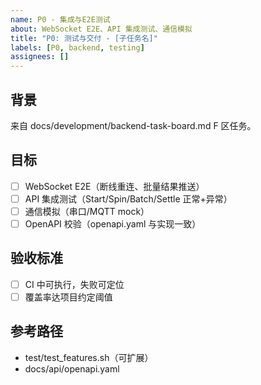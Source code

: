 ```yaml
---
name: P0 - 集成与E2E测试
about: WebSocket E2E、API 集成测试、通信模拟
title: "P0: 测试与交付 - [子任务名]"
labels: [P0, backend, testing]
assignees: []
---
```


## 背景
来自 docs/development/backend-task-board.md F 区任务。

## 目标
- [ ] WebSocket E2E（断线重连、批量结果推送）
- [ ] API 集成测试（Start/Spin/Batch/Settle 正常+异常）
- [ ] 通信模拟（串口/MQTT mock）
- [ ] OpenAPI 校验（openapi.yaml 与实现一致）

## 验收标准
- [ ] CI 中可执行，失败可定位
- [ ] 覆盖率达项目约定阈值

## 参考路径
- test/test_features.sh（可扩展）
- docs/api/openapi.yaml

